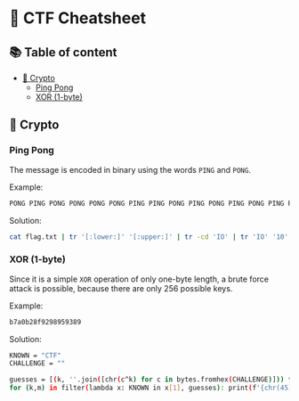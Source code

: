# 📝 CTF Cheatsheet

## 📚 Table of content

- [🔐 Crypto](##-🔐-Crypto)
    - [Ping Pong](###-Ping-Pong)
    - [XOR (1-byte)](###-XOR-(1-byte))

## 🔐 Crypto

### Ping Pong

The message is encoded in binary using the words `PING` and `PONG`.

Example:

```sh
PONG PING PONG PONG PONG PONG PING PING PONG PING PONG PING PONG PING PONG PONG PONG PING PONG PONG PONG PING PING PONG PONG PING PING PING PING PONG PING PING PONG PING PING PONG PONG PING PING PONG PONG PING PING PONG PING PING PONG PONG PONG PING PING PONG PONG PONG PONG PING PONG PING PING PONG PONG PING PING PING PONG PING PING PING PING PING PONG PING
```

Solution:

```sh
cat flag.txt | tr '[:lower:]' '[:upper:]' | tr -cd 'IO' | tr 'IO' '10' | perl -lpe '$_=pack"B*",$_'
```

### XOR (1-byte)

Since it is a simple `XOR` operation of only one-byte length, a brute force attack is possible, because there are only 256 possible keys.

Example:

```sh
b7a0b28f9298959389
```

Solution:

```sh
KNOWN = "CTF"
CHALLENGE = ""

guesses = [(k, ''.join([chr(c^k) for c in bytes.fromhex(CHALLENGE)])) for k in range(256)]
for (k,m) in filter(lambda x: KNOWN in x[1], guesses): print(f'{chr(45) * 10}\nKey: {hex(k)}\nMessage: {m}')
```